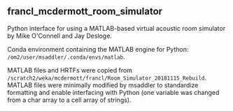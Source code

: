 ## francl_mcdermott_room_simulator

Python interface for using a MATLAB-based virtual acoustic room simulator by Mike O'Connell and Jay Desloge.

Conda environment containing the MATLAB engine for Python: `/om2/user/msaddler/.conda/envs/matlab`.

MATLAB files and HRTFs were copied from `/scratch2/weka/mcdermott/francl/Room_Simulator_20181115_Rebuild`. MATLAB files were minimally modified by msaddler to standardize formatting and enable interfacing with Python (one variable was changed from a char array to a cell array of strings).
